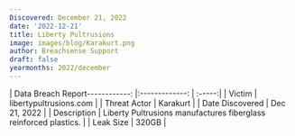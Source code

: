 ```yaml
---
Discovered: December 21, 2022
date: '2022-12-21'
title: Liberty Pultrusions
image: images/blog/Karakurt.png
author: Breachsense Support
draft: false
yearmonths: 2022/december
---
```


| Data Breach Report------------:     |:-------------:    | :-----:|
| Victim      | libertypultrusions.com      | 
| Threat Actor      | Karakurt      | 
| Date Discovered      | Dec 21, 2022      | 
| Description      | Liberty Pultrusions manufactures fiberglass reinforced plastics.      | 
| Leak Size      | 320GB       | 

